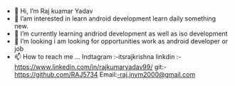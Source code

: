 - 👋 Hi, I’m Raj kuamar Yadav
- 👀 I’am interested in learn android development learn daily something new.
- 🌱 I’m currently learning andriod development as well as iso development
- 💞️ I’m looking i am looking for opportunities work as android developer or job
- 📫 How to reach me ...
Indtagram :-itsrajkrishna
linkdin :-https://www.linkedin.com/in/rajkumaryadav99/
git:-https://github.com/RAJ5734
Email:-raj.jnvm2000@gmail.com


<!---
RAJ5734/RAJ5734 is a ✨ special ✨ repository because its `README.md` (this file) appears on your GitHub profile.
You can click the Preview link to take a look at your changes.
--->
